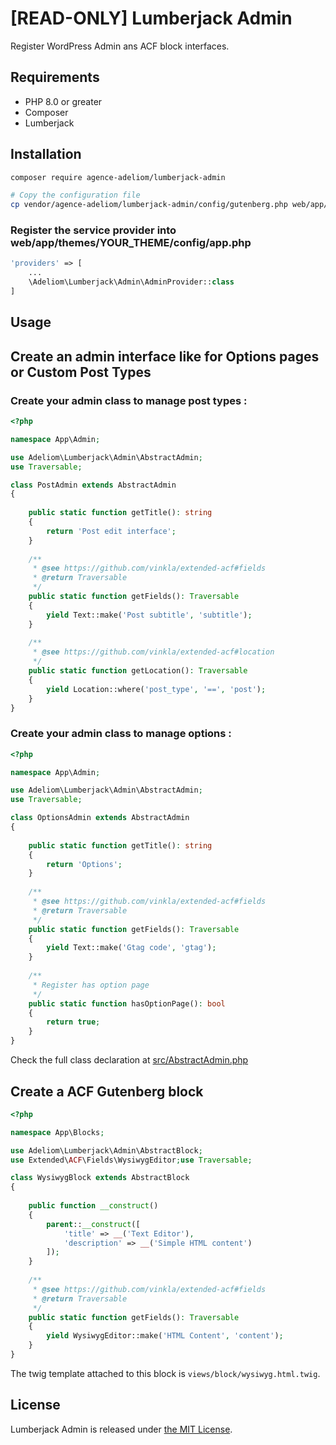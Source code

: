 # [READ-ONLY] Lumberjack Admin

Register WordPress Admin ans ACF block interfaces.

## Requirements

* PHP 8.0 or greater
* Composer
* Lumberjack

## Installation

```bash
composer require agence-adeliom/lumberjack-admin

# Copy the configuration file
cp vendor/agence-adeliom/lumberjack-admin/config/gutenberg.php web/app/themes/YOUR_THEME/config/gutenberg.php
```

### Register the service provider into web/app/themes/YOUR_THEME/config/app.php

```php
'providers' => [
    ...
    \Adeliom\Lumberjack\Admin\AdminProvider::class
]
```

## Usage

## Create an admin interface like for Options pages or Custom Post Types

### Create your admin class to manage post types :

```php
<?php

namespace App\Admin;

use Adeliom\Lumberjack\Admin\AbstractAdmin;
use Traversable;

class PostAdmin extends AbstractAdmin
{
    
    public static function getTitle(): string
    {
        return 'Post edit interface';
    }
    
    /**
     * @see https://github.com/vinkla/extended-acf#fields
     * @return Traversable
     */
    public static function getFields(): Traversable
    {
        yield Text::make('Post subtitle', 'subtitle');
    }
    
    /**
     * @see https://github.com/vinkla/extended-acf#location
     */
    public static function getLocation(): Traversable
    {
        yield Location::where('post_type', '==', 'post');
    }
}
```

### Create your admin class to manage options :

```php
<?php

namespace App\Admin;

use Adeliom\Lumberjack\Admin\AbstractAdmin;
use Traversable;

class OptionsAdmin extends AbstractAdmin
{
    
    public static function getTitle(): string
    {
        return 'Options';
    }
    
    /**
     * @see https://github.com/vinkla/extended-acf#fields
     * @return Traversable
     */
    public static function getFields(): Traversable
    {
        yield Text::make('Gtag code', 'gtag');
    }
    
    /**
     * Register has option page
     */
    public static function hasOptionPage(): bool
    {
        return true;
    }
}
```

Check the full class declaration at [src/AbstractAdmin.php](src/AbstractAdmin.php)

## Create a ACF Gutenberg block

```php
<?php

namespace App\Blocks;

use Adeliom\Lumberjack\Admin\AbstractBlock;
use Extended\ACF\Fields\WysiwygEditor;use Traversable;

class WysiwygBlock extends AbstractBlock
{
    
    public function __construct()
    {
        parent::__construct([
            'title' => __('Text Editor'),
            'description' => __('Simple HTML content')
        ]);
    }
    
    /**
     * @see https://github.com/vinkla/extended-acf#fields
     * @return Traversable
     */
    public static function getFields(): Traversable
    {
        yield WysiwygEditor::make('HTML Content', 'content');
    }
}
```

The twig template attached to this block is `views/block/wysiwyg.html.twig`.

## License
Lumberjack Admin is released under [the MIT License](LICENSE).
